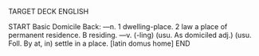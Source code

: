 TARGET DECK
ENGLISH

START
Basic
Domicile
Back: —n. 1 dwelling-place. 2 law a place of permanent residence. B residing. —v. (-ling) (usu. As domiciled adj.) (usu. Foll. By at, in) settle in a place. [latin domus home]
END
